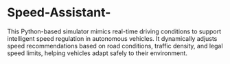 # Speed-Assistant-
This Python-based simulator mimics real-time driving conditions to support intelligent speed regulation in autonomous vehicles. It dynamically adjusts speed recommendations based on road conditions, traffic density, and legal speed limits, helping vehicles adapt safely to their environment.
